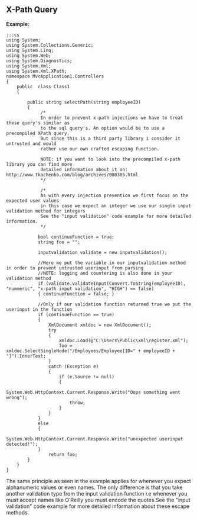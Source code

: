 X-Path Query
-------

**Example:**

	:::cs
	using System;
	using System.Collections.Generic;
	using System.Linq;
	using System.Web;
	using System.Diagnostics;
	using System.Xml;
	using System.Xml.XPath;
	namespace MvcApplication1.Controllers
	{
		public  class Class1
		{

			public string selectPath(string employeeID)
			{
				 /*
				 In order to prevent x-path injections we have to treat these query's similar as
				 to the sql query's. An option would be to use a precompiled XPath query.
				 But since this is a third party library i consider it untrusted and would
				 rather use our own crafted escaping function.

				 NOTE: if you want to look into the precompiled x-path library you can find more
				 detailed information about it on: http://www.tkachenko.com/blog/archives/000385.html
				 */

				 /*
				 As with every injection prevention we first focus on the expected user values
				 in this case we expect an integer we use our single input validation method for integers
				 See the "input validation" code example for more detailed information.
				 */

				bool continueFunction = true;
				string foo = "";

				inputvalidation validate = new inputvalidation();

				//Here we put the variable in our inputvalidation method in order to prevent untrusted userinput from parsing
				//NOTE: logging and countering is also done in your validation method
				if (validate.validateInput(Convert.ToString(employeeID), "nummeric", "x-path input validation", "HIGH") == false)
				{ continueFunction = false; }

				//Only if our validation function returned true we put the userinput in the function
				if (continueFunction == true)
				{
					XmlDocument xmldoc = new XmlDocument();
					try
					{
						xmldoc.Load(@"C:\Users\Public\xml\register.xml");
						foo = xmldoc.SelectSingleNode("/Employees/Employee[ID=" + employeeID + "]").InnerText;
					}
					catch (Exception e)
					{
						if (e.Source != null)
						{
							System.Web.HttpContext.Current.Response.Write("Oops something went wrong");
							throw;
						}
					}
				}
				else
				{
					System.Web.HttpContext.Current.Response.Write("unexpected userinput detected!");
				}
					return foo;
			}
		}
	}

The same principle as seen in the example applies for whenever you expect alphanumeric values or even names.
The only difference is that you take another validation type from the input validation function
i.e whenever you must accept names like O’Reilly you must encode the quotes.See the "input validation" code example
for more detailed information about these escape methods.
